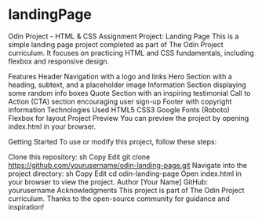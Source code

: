 # landingPage
Odin Project - HTML & CSS Assignment
Project: Landing Page
This is a simple landing page project completed as part of The Odin Project curriculum. It focuses on practicing HTML and CSS fundamentals, including flexbox and responsive design.

Features
Header Navigation with a logo and links
Hero Section with a heading, subtext, and a placeholder image
Information Section displaying some random info boxes
Quote Section with an inspiring testimonial
Call to Action (CTA) section encouraging user sign-up
Footer with copyright information
Technologies Used
HTML5
CSS3
Google Fonts (Roboto)
Flexbox for layout
Project Preview
You can preview the project by opening index.html in your browser.

Getting Started
To use or modify this project, follow these steps:

Clone this repository:
sh
Copy
Edit
git clone https://github.com/yourusername/odin-landing-page.git
Navigate into the project directory:
sh
Copy
Edit
cd odin-landing-page
Open index.html in your browser to view the project.
Author
[Your Name]
GitHub: yourusername
Acknowledgments
This project is part of The Odin Project curriculum.
Thanks to the open-source community for guidance and inspiration!
